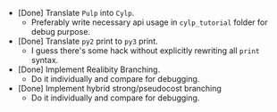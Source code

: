 - [Done] Translate `Pulp` into `Cylp`.
  - Preferably write necessary api usage in `cylp_tutorial` folder for debug purpose.
- [Done] Translate `py2` print to `py3` print.
  - I guess there's some hack without explicitly rewriting all `print` syntax.
- [Done] Implement Realibity Branching.
  - Do it individually and compare for debugging.
- [Done] Implement hybrid strong/pseudocost branching
  - Do it individually and compare for debugging.	 